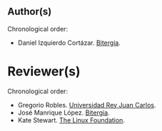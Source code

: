 ## Author(s)

Chronological order:

* Daniel Izquierdo Cortázar. [Bitergia](http://bitergia.com).

# Reviewer(s)

Chronological order:

* Gregorio Robles. [Universidad Rey Juan Carlos](https://www.urjc.es/).
* José Manrique López. [Bitergia](http://bitergia.com).
* Kate Stewart. [The Linux Foundation](https://www.linuxfoundation.org/).

